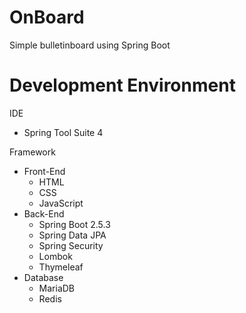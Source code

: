 # OnBoard
 Simple bulletinboard using Spring Boot
 
# Development Environment
IDE
- Spring Tool Suite 4

Framework
- Front-End
  - HTML
  - CSS
  - JavaScript
- Back-End
  - Spring Boot 2.5.3
  - Spring Data JPA
  - Spring Security
  - Lombok
  - Thymeleaf
- Database
  - MariaDB
  - Redis 

